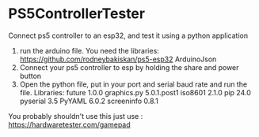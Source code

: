 # PS5ControllerTester
Connect ps5 controller to an esp32, and test it using a python application

1) run the arduino file. You need the libraries:
   https://github.com/rodneybakiskan/ps5-esp32
   ArduinoJson
2) Connect your ps5 controller to esp by holding the share and power button
3) Open the python file, put in your port and serial baud rate and run the file. Libraries:
   future      1.0.0
    graphics.py 5.0.1.post1
    iso8601     2.1.0
    pip         24.0
    pyserial    3.5
    PyYAML      6.0.2
    screeninfo  0.8.1

You probably shouldn't use this just use : https://hardwaretester.com/gamepad
